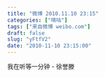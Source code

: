 ```yaml
---
title: "微博 2010.11.10 23:15"
categories: ["嘀咕"]
tags: ["来自微博 weibo.com"]
draft: false
slug: "yFtfV2"
date: "2010-11-10 23:15:00"
---
```


<p>我在听等一分钟 - 徐誉滕 ​​​​</p>
